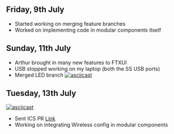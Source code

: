 ## Friday, 9th July
* Started working on merging feature branches
* Worked on implementing code in modular components itself

## Sunday, 11th July
* Arthur brought in many new features to FTXUI
* USB stopped working on my laptop (both the SS USB ports)
* Merged LED branch 
[![asciicast](https://asciinema.org/a/cNTFvDeg7mr1klUUSeudbGw2x.svg)](https://asciinema.org/a/cNTFvDeg7mr1klUUSeudbGw2x)

## Tuesday, 13th July
[![asciicast](https://asciinema.org/a/425283.svg)](https://asciinema.org/a/425283)
* Sent ICS PR [Link](https://github.com/SAtacker/beagle-config/pull/19)
* Working on integrating Wireless config in modular components 